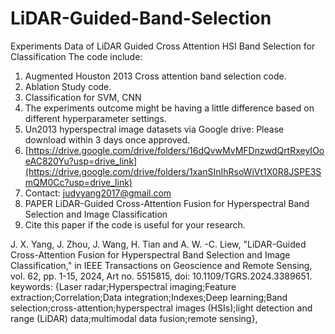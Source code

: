 # LiDAR-Guided-Band-Selection
Experiments Data of LiDAR Guided Cross Attention HSI Band  Selection for Classification
The code include: 
1. Augmented Houston 2013 Cross attention band selection code. 
2. Ablation Study code.
3. Classification for SVM, CNN
4. The experiments outcome might be having a little difference based on different hyperparameter settings. 
5.  Un2013 hyperspectral image datasets via Google drive: Please download within 3 days once approved.
6.   [https://drive.google.com/drive/folders/16dQvwMvMFDnzwdQrtRxeyIOoeAC820Yu?usp=drive_link](https://drive.google.com/drive/folders/1xanSInIhRsoWiVt1X0R8JSPE3SmQM0Cc?usp=drive_link)
7.  Contact: judyyang2017@gmail.com
8.  PAPER LiDAR-Guided Cross-Attention Fusion for Hyperspectral Band Selection and Image Classification
9.  Cite this paper if the code is useful for your research.

J. X. Yang, J. Zhou, J. Wang, H. Tian and A. W. -C. Liew, "LiDAR-Guided Cross-Attention Fusion for Hyperspectral Band Selection and Image Classification," in IEEE Transactions on Geoscience and Remote Sensing, vol. 62, pp. 1-15, 2024, Art no. 5515815, doi: 10.1109/TGRS.2024.3389651. keywords: {Laser radar;Hyperspectral imaging;Feature extraction;Correlation;Data integration;Indexes;Deep learning;Band selection;cross-attention;hyperspectral images (HSIs);light detection and range (LiDAR) data;multimodal data fusion;remote sensing},
      

